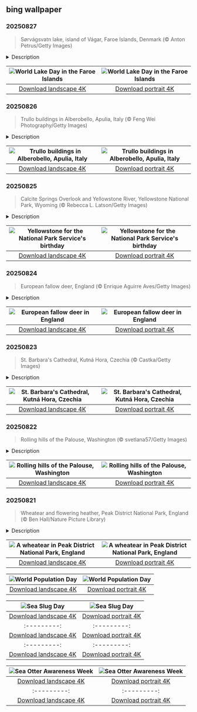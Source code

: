 ## bing wallpaper

### 20250827

> Sørvágsvatn lake, island of Vágar, Faroe Islands, Denmark (© Anton Petrus/Getty Images)

<details>
<summary>Description</summary>

> Nature has its tricks, and Sørvágsvatn is one of its best. World Lake Day is the perfect occasion to explore this optical illusion in the Faroe Islands, an autonomous administrative division of the Kingdom of Denmark. Also called Leitisvatn, this lake on the island of Vágar appears to float far above the ocean. In reality, it sits less than 100 feet above sea level. As the largest lake in the Faroes, Sørvágsvatn has a surface area of about 1.3 square miles and feeds the Bøsdalafossur waterfall, where its waters pour dramatically into the sea.
> 
> As we mark World Lake Day, Sørvágsvatn reminds us why lakes are so vital. They not only provide recreation but also store freshwater, regulate local climates, and support biodiversity. Yet today, many are under threat. Pollution, overuse, climate change, and fluctuating water levels are placing increasing pressure on these fragile ecosystems. So, the next time you look at a map, think of lakes not just as dots of blue but as living, breathing parts of our world that deserve our care and attention.
> 
> 

</details>

| ![World Lake Day in the Faroe Islands](https://cn.bing.com/th?id=OHR.FaroeLake_EN-US3557234950_UHD.jpg&pid=hp&w=400&h=224&rs=1&c=4) | ![World Lake Day in the Faroe Islands](https://cn.bing.com/th?id=OHR.FaroeLake_EN-US3557234950_1080x1920.jpg&pid=hp&w=155&h=315&rs=1&c=4) |
|:---------:|:---------:|
| [Download landscape 4K](https://cn.bing.com/th?id=OHR.FaroeLake_EN-US3557234950_UHD.jpg) | [Download portrait 4K](https://cn.bing.com/th?id=OHR.FaroeLake_EN-US3557234950_1080x1920.jpg) |

### 20250826

> Trullo buildings in Alberobello, Apulia, Italy (© Feng Wei Photography/Getty Images)

<details>
<summary>Description</summary>

> If fairy tales had architects, they might've come up with something like Alberobello in Italy. But instead of magic wands, it was limestone, mortar-free masonry, and—according to some theories—a bit of tax evasion that built this town's signature homes: the trulli. These are whitewashed stone houses topped with dry-stacked limestone roofs shaped like upside-down ice cream cones. It's an ancient building technique, and in this case, a clever one. Back in the 14th century, locals were reportedly trying to avoid property taxes by constructing homes that could be quickly dismantled when the king's tax collector came around.
> 
> Alberobello's trulli aren't hidden one-offs. Entire districts—like Rione Monti and Aia Piccola—are packed with these quirky structures. Some are still lived in, while others have been transformed into cafés, souvenir shops, and pint-sized museums. You'll even find a church built in trullo style. In 1996, UNESCO gave the trulli of Alberobello the heritage stamp of approval. It's not every day that a loophole becomes a landmark.
> 
> 

</details>

| ![Trullo buildings in Alberobello, Apulia, Italy](https://cn.bing.com/th?id=OHR.TrulliHouses_EN-US3489439665_UHD.jpg&pid=hp&w=400&h=224&rs=1&c=4) | ![Trullo buildings in Alberobello, Apulia, Italy](https://cn.bing.com/th?id=OHR.TrulliHouses_EN-US3489439665_1080x1920.jpg&pid=hp&w=155&h=315&rs=1&c=4) |
|:---------:|:---------:|
| [Download landscape 4K](https://cn.bing.com/th?id=OHR.TrulliHouses_EN-US3489439665_UHD.jpg) | [Download portrait 4K](https://cn.bing.com/th?id=OHR.TrulliHouses_EN-US3489439665_1080x1920.jpg) |

### 20250825

> Calcite Springs Overlook and Yellowstone River, Yellowstone National Park, Wyoming (© Rebecca L. Latson/Getty Images)

<details>
<summary>Description</summary>

> Today, the National Park Service celebrates another trip around the sun—and nearly 85 million acres of American beauty under its care. From geysers that spout like soda cans to ancient cliff dwellings tucked into canyon walls, the NPS has spent over a century preserving, protecting, and inviting people to take a hike—literally. In 1916, President Woodrow Wilson signed the Organic Act into law, officially creating the NPS to 'conserve the scenery and the natural and historic objects.' Since then, the NPS has grown to oversee more than 400 sites, including national parks, battlefields, monuments, and seashores.
> 
> What better spot to toast the occasion than the Calcite Springs Overlook in Yellowstone National Park, Wyoming? This thermal-meets-canyon overlook offers front-row views of the Yellowstone River carving its way through a lava-forged canyon. Along the basalt cliffs, white mineral deposits that gave Calcite Springs its name are visible, formed by mineral-rich waters still steaming from underground. You might spot a bald eagle gliding overhead or bison lounging nearby. Yellowstone is more than just a park—it's a supervolcano with a visitor center.
> 
> 

</details>

| ![Yellowstone for the National Park Service's birthday](https://cn.bing.com/th?id=OHR.YellowstoneRiver_EN-US3380364726_UHD.jpg&pid=hp&w=400&h=224&rs=1&c=4) | ![Yellowstone for the National Park Service's birthday](https://cn.bing.com/th?id=OHR.YellowstoneRiver_EN-US3380364726_1080x1920.jpg&pid=hp&w=155&h=315&rs=1&c=4) |
|:---------:|:---------:|
| [Download landscape 4K](https://cn.bing.com/th?id=OHR.YellowstoneRiver_EN-US3380364726_UHD.jpg) | [Download portrait 4K](https://cn.bing.com/th?id=OHR.YellowstoneRiver_EN-US3380364726_1080x1920.jpg) |

### 20250824

> European fallow deer, England (© Enrique Aguirre Aves/Getty Images)

<details>
<summary>Description</summary>

> Flat antlers? Check. Spotted coat? Check. Side-eye from the bushes? Also check. Say hello to the European fallow deer. These medium-sized deer have been strutting through British woodlands and parklands for centuries. Though they look right at home, they weren't born here. The Romans likely brought them over, and the Normans later made them common in hunting parks. Now, they're regulars in landscapes from Sussex to Scotland.
> 
> In summer, these animals sport a reddish-brown coat with white spots. Come winter, they trade it for a darker, grayer version. Bucks (males) grow broad, shovel-shaped antlers, unlike the pointy racks of red or roe deer. In autumn, the bucks clash antlers in the rutting season, competing for the attention of does (females). Fallow deer graze mainly on grasses and leaves, but they won't turn their noses up at herbs, shrubs, or the occasional snack from a fruit tree. Despite their poise, they're quick to bolt if spooked. That flash of white tail you see? That's their way of saying 'time to run.' It's also a signal to the rest of the herd.
> 
> 

</details>

| ![European fallow deer in England](https://cn.bing.com/th?id=OHR.CervusDama_EN-US3217647015_UHD.jpg&pid=hp&w=400&h=224&rs=1&c=4) | ![European fallow deer in England](https://cn.bing.com/th?id=OHR.CervusDama_EN-US3217647015_1080x1920.jpg&pid=hp&w=155&h=315&rs=1&c=4) |
|:---------:|:---------:|
| [Download landscape 4K](https://cn.bing.com/th?id=OHR.CervusDama_EN-US3217647015_UHD.jpg) | [Download portrait 4K](https://cn.bing.com/th?id=OHR.CervusDama_EN-US3217647015_1080x1920.jpg) |

### 20250823

> St. Barbara's Cathedral, Kutná Hora, Czechia (© Castka/Getty Images)

<details>
<summary>Description</summary>

> Rising like a stone hymn in the heart of Kutná Hora, a town in Czechia, the Cathedral of St. Barbara is an example of medieval grandeur dedicated to the patron saint of miners—an enduring symbol for a community whose lifeblood was silver. The miners themselves played a key role in building the cathedral that still bears her name.
> 
> Construction began in the Middle Ages but wasn't completed until the 20th century, weaving together Gothic artistry and modern details. Originally envisioned on a much grander scale—twice its current size—the cathedral's fate was tied to the fortunes of the silver mines. As the mines declined, so did the ambitions. By 1588, only the iconic three-peaked roof had been completed, and a temporary wall signaled the halt of construction. In the years that followed, the Jesuits took over, gradually introducing Baroque elements into the original Gothic design. Restoration efforts finally took shape in the late 19th century, led by architects Josef Mocker and Ludvik Labler.
> 
> 

</details>

| ![St. Barbara's Cathedral, Kutná Hora, Czechia](https://cn.bing.com/th?id=OHR.SaintBarbaras_EN-US3076115197_UHD.jpg&pid=hp&w=400&h=224&rs=1&c=4) | ![St. Barbara's Cathedral, Kutná Hora, Czechia](https://cn.bing.com/th?id=OHR.SaintBarbaras_EN-US3076115197_1080x1920.jpg&pid=hp&w=155&h=315&rs=1&c=4) |
|:---------:|:---------:|
| [Download landscape 4K](https://cn.bing.com/th?id=OHR.SaintBarbaras_EN-US3076115197_UHD.jpg) | [Download portrait 4K](https://cn.bing.com/th?id=OHR.SaintBarbaras_EN-US3076115197_1080x1920.jpg) |

### 20250822

> Rolling hills of the Palouse, Washington (© svetlana57/Getty Images)

<details>
<summary>Description</summary>

> Wave after wave of velvety hills stretch across the Palouse. This tranquil region lies in southeastern Washington, extending to the borders of Idaho and Oregon. The wheat-covered slopes shift in color with every passing season. In spring, the hills turn lush shades of green as young wheat and barley begin to grow, while summer transforms them into dry, golden browns as the crops near harvest.
> 
> Often hailed as one of Washington State's most serene natural wonders, the Palouse owes its signature rolling hills to an ancient and fascinating geological story. These dune-like hills were shaped over thousands of years—not by rivers or tectonic shifts, but by windblown dust and fine silt, known as 'loess,' carried from the arid Southwest. During the Ice Ages, glaciers from Canada ground rock into fine 'glacial flour,' which flowed into the prehistoric Glacial Lake Missoula. When ice dams broke, floods swept across eastern Washington, leaving behind layers of silt. Prevailing winds later carried that dust to this region, settling it into the hills we see today.
> 
> 

</details>

| ![Rolling hills of the Palouse, Washington](https://cn.bing.com/th?id=OHR.PalouseWA_EN-US2419102005_UHD.jpg&pid=hp&w=400&h=224&rs=1&c=4) | ![Rolling hills of the Palouse, Washington](https://cn.bing.com/th?id=OHR.PalouseWA_EN-US2419102005_1080x1920.jpg&pid=hp&w=155&h=315&rs=1&c=4) |
|:---------:|:---------:|
| [Download landscape 4K](https://cn.bing.com/th?id=OHR.PalouseWA_EN-US2419102005_UHD.jpg) | [Download portrait 4K](https://cn.bing.com/th?id=OHR.PalouseWA_EN-US2419102005_1080x1920.jpg) |

### 20250821

> Wheatear and flowering heather, Peak District National Park, England (© Ben Hall/Nature Picture Library)

<details>
<summary>Description</summary>

> You don't need to be a bird expert to notice the wheatear darting across open ground. These ground-dwelling songbirds are known for their upright posture and habit of hopping or sprinting between perches. Despite the name, wheatears have nothing to do with wheat or ears—the name is a twist on the old phrase 'white arse,' pointing to the bird's distinctive white rump found in most species. The northern wheatear weighs less than an ounce, but travels thousands of miles between its summer homes in Alaska and northern Canada to its wintering grounds in Africa. Its migration route is one of the longest for a bird its size. Unlike many backyard songbirds, wheatears prefer wide-open spaces with low vegetation, where they can sprint and pounce on insects. And while most North American birders might only catch them in the far north, wheatears are widespread across Europe, Asia, and Africa.
> 
> 
> 
> 

</details>

| ![A wheatear in Peak District National Park, England](https://cn.bing.com/th?id=OHR.WheatearBird_EN-US2132045619_UHD.jpg&pid=hp&w=400&h=224&rs=1&c=4) | ![A wheatear in Peak District National Park, England](https://cn.bing.com/th?id=OHR.WheatearBird_EN-US2132045619_1080x1920.jpg&pid=hp&w=155&h=315&rs=1&c=4) |
|:---------:|:---------:|
| [Download landscape 4K](https://cn.bing.com/th?id=OHR.WheatearBird_EN-US2132045619_UHD.jpg) | [Download portrait 4K](https://cn.bing.com/th?id=OHR.WheatearBird_EN-US2132045619_1080x1920.jpg) |ps://cn.bing.com/th?id=OHR.CitadelBonifacio_EN-US2046177235_UHD.jpg) | [Download portrait 4K](https://cn.bing.com/th?id=OHR.CitadelBonifacio_EN-US2046177235_1080x1920.jpg) |andscape 4K](https://cn.bing.com/th?id=OHR.SolarAviation_EN-US1940905760_UHD.jpg) | [Download portrait 4K](https://cn.bing.com/th?id=OHR.SolarAviation_EN-US1940905760_1080x1920.jpg) |ttps://cn.bing.com/th?id=OHR.PizNairPeak_EN-US9097547756_UHD.jpg) | [Download portrait 4K](https://cn.bing.com/th?id=OHR.PizNairPeak_EN-US9097547756_1080x1920.jpg) |ndscape 4K](https://cn.bing.com/th?id=OHR.TigerDay_EN-US5038876410_UHD.jpg) | [Download portrait 4K](https://cn.bing.com/th?id=OHR.TigerDay_EN-US5038876410_1080x1920.jpg) |a_EN-US1227116811_1080x1920.jpg) |/th?id=OHR.ThomsonGazelle_EN-US4354285846_1080x1920.jpg) |for better planning and long-term thinking to ensure future generations can thrive on a planet with finite resources.
> 
> 

</details>

| ![World Population Day](https://cn.bing.com/th?id=OHR.TokyoSunrise_EN-US4269783992_UHD.jpg&pid=hp&w=400&h=224&rs=1&c=4) | ![World Population Day](https://cn.bing.com/th?id=OHR.TokyoSunrise_EN-US4269783992_1080x1920.jpg&pid=hp&w=155&h=315&rs=1&c=4) |
|:---------:|:---------:|
| [Download landscape 4K](https://cn.bing.com/th?id=OHR.TokyoSunrise_EN-US4269783992_UHD.jpg) | [Download portrait 4K](https://cn.bing.com/th?id=OHR.TokyoSunrise_EN-US4269783992_1080x1920.jpg) |56_1080x1920.jpg) |R.CuteChameleon_EN-US6483346105_1080x1920.jpg) |30_UHD.jpg) | [Download portrait 4K](https://cn.bing.com/th?id=OHR.SealRiver_EN-US6267835630_1080x1920.jpg) |e a more fitting name. Someone call Terry.
> 
> 

</details>

| ![Sea Slug Day](https://cn.bing.com/th?id=OHR.SeaAngel_EN-US5531672696_UHD.jpg&pid=hp&w=400&h=224&rs=1&c=4) | ![Sea Slug Day](https://cn.bing.com/th?id=OHR.SeaAngel_EN-US5531672696_1080x1920.jpg&pid=hp&w=155&h=315&rs=1&c=4) |
|:---------:|:---------:|
| [Download landscape 4K](https://cn.bing.com/th?id=OHR.SeaAngel_EN-US5531672696_UHD.jpg) | [Download portrait 4K](https://cn.bing.com/th?id=OHR.SeaAngel_EN-US5531672696_1080x1920.jpg) |OHR.DarkSkyAcadia_EN-US6966527964_1080x1920.jpg) |.bing.com/th?id=OHR.GoldenJellyfish_EN-US6743816471_1080x1920.jpg&pid=hp&w=155&h=315&rs=1&c=4) |
|:---------:|:---------:|
| [Download landscape 4K](https://cn.bing.com/th?id=OHR.GoldenJellyfish_EN-US6743816471_UHD.jpg) | [Download portrait 4K](https://cn.bing.com/th?id=OHR.GoldenJellyfish_EN-US6743816471_1080x1920.jpg) |ng.com/th?id=OHR.LastDollarRoad_EN-US7923638318_UHD.jpg&pid=hp&w=400&h=224&rs=1&c=4) | ![First day of autumn](https://cn.bing.com/th?id=OHR.LastDollarRoad_EN-US7923638318_1080x1920.jpg&pid=hp&w=155&h=315&rs=1&c=4) |
|:---------:|:---------:|
| [Download landscape 4K](https://cn.bing.com/th?id=OHR.LastDollarRoad_EN-US7923638318_UHD.jpg) | [Download portrait 4K](https://cn.bing.com/th?id=OHR.LastDollarRoad_EN-US7923638318_1080x1920.jpg) |ppers who hunted otters to near extinction before they were protected by law. Although sea otter populations have rebounded, they are still considered endangered. Otters live along the Pacific Coast of North America, from California up to Alaska. Although they can walk on land, they almost never find the need or desire to, even when it's nap time. When they're ready for a snooze, they'll raft up, wrap themselves in a strand of kelp to keep them from drifting away, and recline on the world's biggest waterbed.

</details>

| ![Sea Otter Awareness Week](https://cn.bing.com/th?id=OHR.SitkaOtters_EN-US7714053956_UHD.jpg&pid=hp&w=400&h=224&rs=1&c=4) | ![Sea Otter Awareness Week](https://cn.bing.com/th?id=OHR.SitkaOtters_EN-US7714053956_1080x1920.jpg&pid=hp&w=155&h=315&rs=1&c=4) |
|:---------:|:---------:|
| [Download landscape 4K](https://cn.bing.com/th?id=OHR.SitkaOtters_EN-US7714053956_UHD.jpg) | [Download portrait 4K](https://cn.bing.com/th?id=OHR.SitkaOtters_EN-US7714053956_1080x1920.jpg) |oo_EN-US7569665443_UHD.jpg&pid=hp&w=400&h=224&rs=1&c=4) | ![World Bamboo Day](https://cn.bing.com/th?id=OHR.ArashiyamaBamboo_EN-US7569665443_1080x1920.jpg&pid=hp&w=155&h=315&rs=1&c=4) |
|:---------:|:---------:|
| [Download landscape 4K](https://cn.bing.com/th?id=OHR.ArashiyamaBamboo_EN-US7569665443_UHD.jpg) | [Download portrait 4K](https://cn.bing.com/th?id=OHR.ArashiyamaBamboo_EN-US7569665443_1080x1920.jpg) |